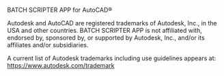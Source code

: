 BATCH SCRIPTER APP for AutoCAD®


Autodesk and AutoCAD are registered trademarks of Autodesk, Inc., in the USA and other countries. BATCH SCRIPTER APP is not affiliated with, endorsed by, sponsored by, or supported by Autodesk, Inc., and/or its affiliates and/or subsidiaries.

A current list of Autodesk trademarks including use guidelines appears at: https://www.autodesk.com/trademark
